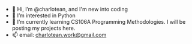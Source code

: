 - 👋 Hi, I’m @charlotean, and I'm new into coding
- 👀 I’m interested in Python
- 🌱 I’m currently learning CS106A Programming Methodologies. I will be posting my projects here.
- 📫 email: charlotean.work@gmail.com

<!---
charlotean/charlotean is a ✨ special ✨ repository because its `README.md` (this file) appears on your GitHub profile.
You can click the Preview link to take a look at your changes.
--->
